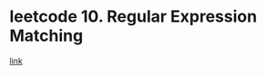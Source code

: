 # leetcode 10. Regular Expression Matching
[link](https://leetcode.com/problems/regular-expression-matching/)
